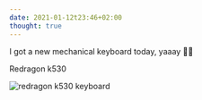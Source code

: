 ```yaml
---
date: 2021-01-12t23:46+02:00
thought: true
---
```


I got a new mechanical keyboard today, yaaay 🎊🎊

Redragon k530

![redragon k530 keyboard](mech.jpg)
